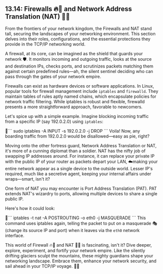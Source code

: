 ## 13.14: Firewalls 🔥🧱 and Network Address Translation (NAT) 🔄🌐

From the frontiers of your network kingdom, the Firewalls and NAT stand tall, securing the landscapes of your networking environment. This section delves into their roles, configurations, and the essential protections they provide in the TCP/IP networking world.

A firewall, at its core, can be imagined as the shield that guards your network 🛡️. It monitors incoming and outgoing traffic, looks at the source and destination IPs, checks ports, and scrutinizes packets matching them against certain predefined rules—ah, the silent sentinel deciding who can pass through the gates of your network empire.

Firewalls can exist as hardware devices or software applications. In Linux, popular tools for firewall management include `iptables` and `firewalld`. They maintain tables of rules aptly named chains, which encapsulate policies for network traffic filtering. While iptables is robust and flexible, firewalld presents a more straightforward approach, favorable to newcomers.

Let's spice up with a simple example. Imagine blocking incoming traffic from a specific IP (say 192.0.2.0) using `iptables`:

📜\`\`\`
sudo iptables -A INPUT -s 192.0.2.0 -j DROP
\`\`\`
Voila! Now, any boarding traffic from 192.0.2.0 would be disallowed—easy as pie, right?

Moving onto the other fortress guard, Network Address Translation or NAT, it's more of a cunning diplomat than a soldier. NAT has the nifty job of swapping IP addresses around. For instance, it can replace your private IP with the public IP of your router as packets depart your LAN, ☁️making your entire network appear as a single device to the outside world. Lesser IP's required, much like a secretive agent, keeping your internal affairs under wraps—smart, isn't it?

One form of NAT you may encounter is Port Address Translation (PAT). PAT extends NAT's wizardry to ports, allowing multiple devices to share a single public IP.

Here's how it could look:

📜\`\`\`
iptables -t nat -A POSTROUTING -o eth0 -j MASQUERADE
\`\`\`
This command uses iptables again, telling the packet to put on a masquerade 🎭 (change its source IP and port) when it leaves via the `eth0` network interface.

This world of Firewall 🔥🧱 and NAT 🔄🌐 is fascinating, isn't it? Dive deeper, explore, experiment, and fortify your network empire. Like the silently drifting glaciers sculpt the mountains, these mighty guardians shape your networking landscape. Embrace them, enhance your network security, and sail ahead in your TCP/IP voyage. 🚀🌊